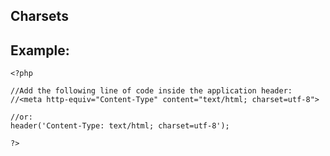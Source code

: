 
Charsets
-------

## Example:



    <?php

	//Add the following line of code inside the application header:
	//<meta http-equiv="Content-Type" content="text/html; charset=utf-8">

	//or:
	header('Content-Type: text/html; charset=utf-8');

	?>


	